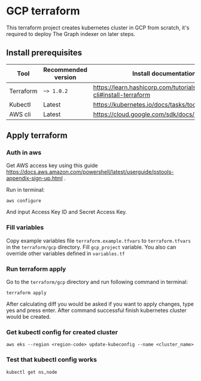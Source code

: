# GCP terraform
This terraform project creates kubernetes cluster in GCP from scratch, it's required to deploy The Graph indexer on later steps.

## Install prerequisites
| Tool | Recommended version | Install documentation link |
| ------------ | ------------ | ------------ |
| Terraform | `~> 1.0.2` | https://learn.hashicorp.com/tutorials/terraform/install-cli#install-terraform |
| Kubectl | Latest | https://kubernetes.io/docs/tasks/tools/#kubectl |
| AWS cli | Latest | https://cloud.google.com/sdk/docs/install |

## Apply terraform
### Auth in aws
Get AWS access key using this guide https://docs.aws.amazon.com/powershell/latest/userguide/pstools-appendix-sign-up.html .

Run in terminal:
```
aws configure
```
And input Access Key ID and Secret Access Key.

### Fill variables
Copy example variables file `terraform.example.tfvars` to `terraform.tfvars` in the `terraform/gcp` directory.
Fill `gcp_project` variable. You also can override other variables defined in `variables.tf`

### Run terraform apply
Go to the `terraform/gcp` directory and run following command in terminal:
```
terraform apply
```

After calculating diff you would be asked if you want to apply changes, type yes and press enter.
After command successful finish kubernetes cluster would be created.

### Get kubectl config for created cluster
```
aws eks --region <region-code> update-kubeconfig --name <cluster_name>
```

### Test that kubectl config works
```
kubectl get ns,node
```
